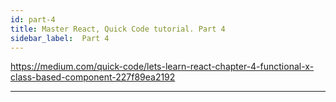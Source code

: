 ```yaml
---
id: part-4
title: Master React, Quick Code tutorial. Part 4
sidebar_label:  Part 4
---
```


https://medium.com/quick-code/lets-learn-react-chapter-4-functional-x-class-based-component-227f89ea2192

---
